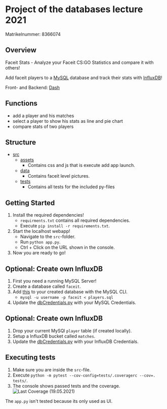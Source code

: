 # Project of the databases lecture 2021

Matrikelnummer: 8366074
## Overview

Faceit Stats - Analyze your Faceit CS:GO Statistics and compare it with others!

Add faceit players to a [MySQL](https://www.mysql.com/de/) database and track their stats with [InfluxDB](https://www.influxdata.com/)!

Front- and Backend: [Dash](https://dash.plotly.com/)

## Functions

* add a player and his matches
* select a player to show his stats as line and pie chart
* compare stats of two players
## Structure

* [src](https://github.com/jonakrumrein/DBproject/tree/main/src)
    * [assets](https://github.com/jonakrumrein/DBproject/tree/main/src/assets)
        * Contains css and js that is execute add app launch.
    * [data](https://github.com/jonakrumrein/DBproject/tree/main/src/data)
        * Contains faceit level pictures.
    * [tests](https://github.com/jonakrumrein/DBproject/tree/main/src/tests)
        * Contains all tests for the included py-files
## Getting Started

1. Install the required dependencies!
    * `requirments.txt` contains all required dependencies.
    * Execute `pip install -r requirements.txt`.
2. Start the localhost webapp!
    * Navigate to the `src`-folder.
    * Run `python app.py`.
    * Ctrl + Click on the URL shown in the console.
3. Now you are ready to go!

## Optional: Create own InfluxDB

1. First you need a running MySQL Server!
2. Create a database called `faceit`.
3. Add [this](https://github.com/jonakrumrein/DBproject/blob/main/setup/players.sql) to your created database with the MySQL CLI.
    * `mysql -u username -p faceit < players.sql` 
4. Update the [dbCredentials.py](https://github.com/jonakrumrein/DBproject/blob/main/src/dbCredentials.py) with your MySQL Credentials.
## Optional: Create own InfluxDB

1. Drop your current MySQl `player` table (if created locally).
2. Setup a InfluxDB bucket called `matches`.
3. Update the [dbCredentials.py](https://github.com/jonakrumrein/DBproject/blob/main/src/dbCredentials.py) with your InfluxDB Credentials.

## Executing tests

1. Make sure you are inside the `src`-file.
2. Execute `python -m pytest --cov-config=tests/.coveragerc --cov=. tests/`.
3. The console shows passed tests and the coverage.
![Last Coverage (19.05.2021)](https://github.com/jonakrumrein/DBproject/blob/main/src/tests/coverage.png)

The `app.py` isn't tested because its only used as UI.
